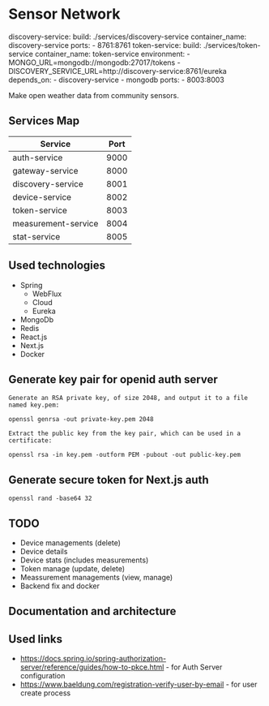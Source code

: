 # Sensor Network


  discovery-service:
    build: ./services/discovery-service
    container_name: discovery-service
    ports:
      - 8761:8761
  token-service:
    build: ./services/token-service
    container_name: token-service
    environment:
      - MONGO_URL=mongodb://mongodb:27017/tokens
      - DISCOVERY_SERVICE_URL=http://discovery-service:8761/eureka
    depends_on:
      - discovery-service
      - mongodb
    ports:
      - 8003:8003

Make open weather data from community sensors.

## Services Map

| Service             |  Port|
|---------------------|------|
| auth-service        |  9000|
| gateway-service     |  8000|
| discovery-service   |  8001|
| device-service      |  8002|
| token-service       |  8003|
| measurement-service |  8004|
| stat-service        |  8005|

## Used technologies

* Spring
  * WebFlux
  * Cloud
  * Eureka
* MongoDb
* Redis
* React.js
* Next.js
* Docker

## Generate key pair for openid auth server
```
Generate an RSA private key, of size 2048, and output it to a file named key.pem:

openssl genrsa -out private-key.pem 2048

Extract the public key from the key pair, which can be used in a certificate:

openssl rsa -in key.pem -outform PEM -pubout -out public-key.pem
```

## Generate secure token for Next.js auth
```
openssl rand -base64 32
```

## TODO

* Device managements (delete)
* Device details
* Device stats (includes measurements)
* Token manage (update, delete)
* Meassurement managements (view, manage)
* Backend fix and docker

## Documentation and architecture

## Used links

* https://docs.spring.io/spring-authorization-server/reference/guides/how-to-pkce.html - for Auth Server configuration
* https://www.baeldung.com/registration-verify-user-by-email - for user create process